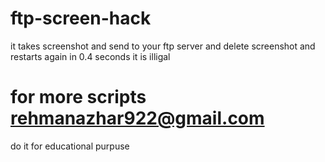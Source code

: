 # ftp-screen-hack

it takes screenshot and send to your ftp server and delete screenshot and restarts again in 0.4 seconds
it is illigal
# for more scripts rehmanazhar922@gmail.com

do it for educational purpuse
